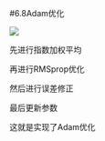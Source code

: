 #6.8Adam优化

![](https://cdn.jsdelivr.net/gh/tj-messi/picture/1727417140443.png)

先进行指数加权平均

再进行RMSprop优化

然后进行误差修正

最后更新参数

这就是实现了Adam优化